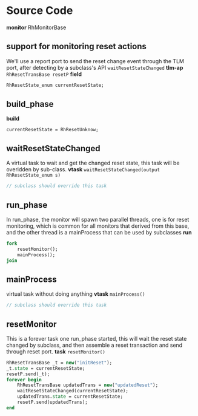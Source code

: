 # Source Code
**monitor** RhMonitorBase
## support for monitoring reset actions
We'll use a report port to send the reset change event through the TLM port, after detecting by a subclass's API `waitResetStateChanged`
**tlm-ap** `RhResetTransBase resetP`
**field**
```systemverilog
RhResetState_enum currentResetState;
```
## build_phase
**build**
```
currentResetState = RhResetUnknow;
```
## waitResetStateChanged
A virtual task to wait and get the changed reset state, this task will be overidden by sub-class.
**vtask** `waitResetStateChanged(output RhResetState_enum s)`
```systemverilog
// subclass should override this task
```

## run_phase
In run_phase, the monitor will spawn two parallel threads, one is for reset monitoring, which is common for all monitors that derived from this base, and the other thread is a mainProcess that can be used by subclasses
**run**
```systemverilog
fork
	resetMonitor();
	mainProcess();
join
```

## mainProcess
virtual task without doing anything
**vtask** `mainProcess()`
```systemverilog
// subclass should override this task
```
## resetMonitor
This is a forever task one run_phase started, this will wait the reset state changed by subclass, and then assemble a reset transaction and send through reset port.
**task** `resetMonitor()`
```systemverilog
RhResetTransBase _t = new("initReset");
_t.state = currentResetState;
resetP.send(_t);
forever begin
	RhResetTransBase updatedTrans = new("updatedReset");
	waitResetStateChanged(currentResetState);
	updatedTrans.state = currentResetState;
	resetP.send(updatedTrans);
end
```